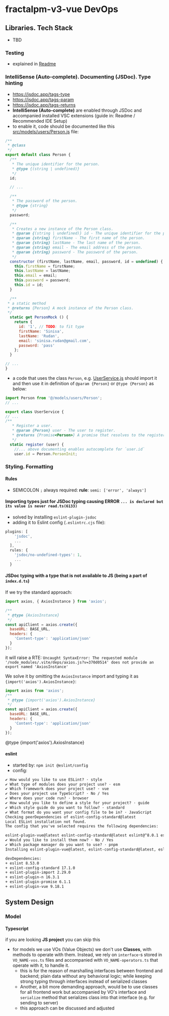 # fractalpm-v3-vue DevOps

## Libraries. Tech Stack

- TBD




### Testing

- explained in [Readme](../README.md)

### IntelliSense (Auto-complete). Documenting (JSDoc). Type hinting

- <https://jsdoc.app/tags-type>
- <https://jsdoc.app/tags-param>
- <https://jsdoc.app/tags-returns>
- **IntelliSense (Auto-complete)** are enabled through JSDoc and accompanied installed VSC extensions (guide in: Readme / Recommended IDE Setup)
- to enable it, code should be documented like this [src/models/users/Person.js](../src/models/users/Person.js) file:

```js
/**
 * @class
 */
export default class Person {
  /**
   * The unique identifier for the person.
   * @type {(string | undefined)}
   */
  id;

  // ...

  /**
   * The password of the person.
   * @type {string}
   */
  password;

  /**
   * Creates a new instance of the Person class.
   * @param {(string | undefined)} id - The unique identifier for the person.
   * @param {string} firstName - The first name of the person.
   * @param {string} lastName - The last name of the person.
   * @param {string} email - The email address of the person.
   * @param {string} password - The password of the person.
   */
  constructor (firstName, lastName, email, password, id = undefined) {
    this.firstName = firstName;
    this.lastName = lastName;
    this.email = email;
    this.password = password;
    this.id = id;
  }

  /**
 * a static method
 * @returns {Person} A mock instance of the Person class.
 */
  static get PersonMock () {
    return {
      id: '1', // TODO: to fit type
      firstName: 'Sinisa',
      lastName: 'Rudan',
      email: 'sinisa.rudan@gmail.com',
      password: 'pass'
    };
  }

// ...
}
```

- a code that uses the class `Person`, e.g. [UserService.js](../src/services/UserService.js) should import it and then use it in definition of `@param {Person}` or `@type {Person}` as below:

```js
import Person from '@/models/users/Person';
// ...

export class UserService {
// ...
/**
   * Register a user.
   * @param {Person} user - The user to register.
   * @returns {Promise<Person>} A promise that resolves to the registered user.
   */
  static register (user) {
    //... above documenting enables autocomplete for `user.id`
    user.id = Person.PersonInit;
```

### Styling. Formatting

#### Rules

- SEMICOLON `;` always required: **rule**: `semi: ['error', 'always']`

#### Importing types just for JSDoc typing causing ERROR `... is declared but its value is never read.ts(6133)`

- solved by installing `eslint-plugin-jsdoc`
- adding it to Eslint config (`.eslintrc.cjs` file):

```js
plugins: [
    'jsdoc',
    ...
  ],
  rules: {
    'jsdoc/no-undefined-types': 1,
    ...
  }
```

#### JSDoc typing with a type that is not available to JS (being a part of `index.d.ts`)

If we try the standard approach:

```js
import axios, { AxiosInstance } from 'axios';

/**
 * @type {AxiosInstance}
 */
const apiClient = axios.create({
  baseURL: BASE_URL,
  headers: {
    'Content-type': 'application/json'
  }
});
```

it will raise a RTE: `Uncaught SyntaxError: The requested module '/node_modules/.vite/deps/axios.js?v=370d0514' does not provide an export named 'AxiosInstance'`

We solve it by omitting the `AxiosInstance` import and typing it as `{import('axios').AxiosInstance}`:

```js
import axios from 'axios';
/**
 * @type {import('axios').AxiosInstance}
 */
const apiClient = axios.create({
  baseURL: BASE_URL,
  headers: {
    'Content-type': 'application/json'
  }
});
```

@type {import('axios').AxiosInstance}

#### eslint

- started by: `npm init @eslint/config`
- config:

```txt
✔ How would you like to use ESLint? · style
✔ What type of modules does your project use? · esm
✔ Which framework does your project use? · vue
✔ Does your project use TypeScript? · No / Yes
✔ Where does your code run? · browser
✔ How would you like to define a style for your project? · guide
✔ Which style guide do you want to follow? · standard
✔ What format do you want your config file to be in? · JavaScript
Checking peerDependencies of eslint-config-standard@latest
Local ESLint installation not found.
The config that you've selected requires the following dependencies:

eslint-plugin-vue@latest eslint-config-standard@latest eslint@^8.0.1 eslint-plugin-import@^2.25.2 eslint-plugin-n@^15.0.0 || ^16.0.0  eslint-plugin-promise@^6.0.0
✔ Would you like to install them now? · No / Yes
✔ Which package manager do you want to use? · pnpm
Installing eslint-plugin-vue@latest, eslint-config-standard@latest, eslint@^8.0.1, eslint-plugin-import@^2.25.2, eslint-plugin-n@^15.0.0 || ^16.0.0 , eslint-plugin-promise@^6.0.0

devDependencies:
+ eslint 8.53.0
+ eslint-config-standard 17.1.0
+ eslint-plugin-import 2.29.0
+ eslint-plugin-n 16.3.1
+ eslint-plugin-promise 6.1.1
+ eslint-plugin-vue 9.18.1
```

## System Design

### Model

#### Typescript

if you are looking **JS project** you can skip this

- for models we use VOs (Value Objects) we don't use **Classes**, with methods to operate with them. Instead, we rely on `interface`-s stored in `VO_NAME-vos.ts` files and accompanied with `VO_NAME-operators.ts` that operate with it, to handle it.
  - this is for the reason of marshalling interfaces between frontend and backend; plain data without any behavioral logic; while keeping strong typing through interfaces instead of serialized classes
  - Another, a bit more demanding approach, would be to use classes for all frontend work but accompanied by VO's interface and `serialize` method that serializes class into that interface (e.g. for sending to server)
  - this approach can be discussed and adjusted